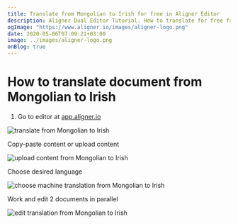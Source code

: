 ```yaml
---
title: Translate from Mongolian to Irish for free in Aligner Editor
description: Aligner Dual Editor Tutorial. How to translate for free from Mongolian to Irish. Aligner is multilingual document management platform. 
ogImage: "https://www.aligner.io/images/aligner-logo.png"
date: 2020-05-06T07:09:21+03:00
image: ../images/aligner-logo.png
onBlog: true
---
```


# How to translate document from Mongolian to Irish

1. Go to editor at [app.aligner.io](https://app.aligner.io "Aligner App web page")

![translate from Mongolian to Irish](../aligner-blank-editor.png "translate from Mongolian to Irish")

Copy-paste content or upload content

![upload content from Mongolian to Irish](../aligner-uploaded-document.png "upload content from Mongolian to Irish")

Choose desired language

![choose machine translation from Mongolian to Irish](../aligner-language-dropdown.png "choose machine translation from Mongolian to Irish")

Work and edit 2 documents in parallel

![edit translation from Mongolian to Irish](../aligner-double-sitded-editor.png "edit translation from Mongolian to Irish")

